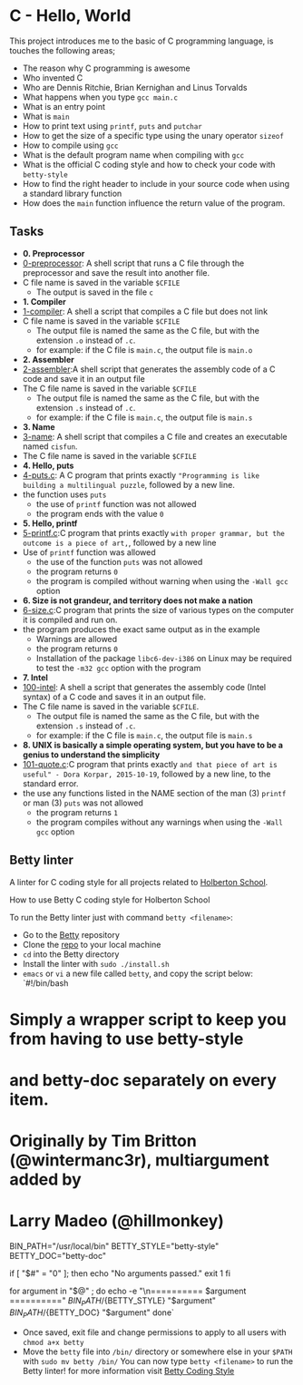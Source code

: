 # C - Hello, World

This project introduces me to the basic of C programming language, is touches the following areas;
- The reason why C programming is awesome
- Who invented C
- Who are Dennis Ritchie, Brian Kernighan and Linus Torvalds
- What happens when you type `gcc main.c`
- What is an entry point
- What is `main`
- How to print text using `printf`, `puts` and `putchar`
- How to get the size of a specific type using the unary operator `sizeof`
- How to compile using `gcc`
- What is the default program name when compiling with `gcc`
- What is the official C coding style and how to check your code with `betty-style`
- How to find the right header to include in your source code when using a standard library function
- How does the `main` function influence the return value of the program.

## Tasks

* **0. Preprocessor**
 * [0-preprocessor](0-preprocessor): A shell script that runs a C file through the preprocessor and save the result into another file.
  * C file name is saved in the variable `$CFILE`
	* The output is saved in the file `c`
* **1. Compiler**
 * [1-compiler](1-compiler): A shell a script that compiles a C file but does not link
  * C file name is saved in the variable `$CFILE`
	* The output file is named the same as the C file, but with the extension `.o` instead of `.c`.
	 * for example: if the C file is `main.c`, the output file is `main.o`
* **2. Assembler**
 * [2-assembler](2-assembler):A shell script that generates the assembly code of a C code and save it in an output file
  * The C file name is saved in the variable `$CFILE`
	* The output file is named the same as the C file, but with the extension `.s` instead of `.c`.
	 * for example: if the C file is `main.c`, the output file is `main.s`
* **3. Name**
 * [3-name](3-name): A shell script that compiles a C file and creates an executable named `cisfun`.
  * The C file name is saved in the variable `$CFILE`
* **4. Hello, puts**
 * [4-puts.c](4-puts.c): A C program that prints exactly `"Programming is like building a multilingual puzzle`, followed by a new line.
  * the function uses `puts`
	* the use of `printf` function was not allowed
	* the program ends with the value `0`
* **5. Hello, printf**
 * [5-printf.c](5-printf.c):C program that prints exactly `with proper grammar, but the outcome is a piece of art,`, followed by a new line
  * Use of `printf` function was allowed
	* the use of the function `puts` was not allowed
	* the program returns `0`
	* the program is compiled without warning when using the `-Wall gcc` option
* **6. Size is not grandeur, and territory does not make a nation**
 * [6-size.c](6-size.c):C program that prints the size of various types on the computer it is compiled and run on.
  * the program produces the exact same output as in the example
	* Warnings are allowed
	* the program returns `0`
	* Installation of the package `libc6-dev-i386` on Linux may be required to test the `-m32 gcc` option with the program
* **7. Intel**
 * [100-intel](100-intel): A shell a script that generates the assembly code (Intel syntax) of a C code and saves it in an output file.
  * The C file name is saved in the variable `$CFILE`.
	* The output file is named the same as the C file, but with the extension `.s` instead of `.c`.
	 * for example: if the C file is `main.c`, the output file is `main.s`
* **8. UNIX is basically a simple operating system, but you have to be a genius to understand the simplicity**
 * [101-quote.c](101-quote.c):C program that prints exactly `and that piece of art is useful" - Dora Korpar, 2015-10-19`, followed by a new line, to the standard error.
  * the use any functions listed in the NAME section of the man (3) `printf` or man (3) `puts` was not allowed
	* the program returns `1`
	* the program compiles without any warnings when using the `-Wall gcc` option

## Betty linter

A linter for C coding style for all projects related to [Holberton School](https://www.holbertonschool.com/).

How to use Betty C coding style for Holberton School

To run the Betty linter just with command `betty <filename>`:
- Go to the [Betty](https://github.com/holbertonschool/Betty) repository
- Clone the [repo](https://github.com/holbertonschool/Betty) to your local machine
- `cd` into the Betty directory
- Install the linter with `sudo ./install.sh`
- `emacs` or `vi` a new file called `betty`, and copy the script below:
`#!/bin/bash
# Simply a wrapper script to keep you from having to use betty-style
# and betty-doc separately on every item.
# Originally by Tim Britton (@wintermanc3r), multiargument added by
# Larry Madeo (@hillmonkey)

BIN_PATH="/usr/local/bin"
BETTY_STYLE="betty-style"
BETTY_DOC="betty-doc"

if [ "$#" = "0" ]; then
    echo "No arguments passed."
    exit 1
fi

for argument in "$@" ; do
    echo -e "\n========== $argument =========="
    ${BIN_PATH}/${BETTY_STYLE} "$argument"
    ${BIN_PATH}/${BETTY_DOC} "$argument"
done`
- Once saved, exit file and change permissions to apply to all users with `chmod a+x betty`
- Move the `betty` file into `/bin/` directory or somewhere else in your `$PATH` with `sudo mv betty /bin/`
 You can now type `betty <filename>` to run the Betty linter!
for more information visit [Betty Coding Style](https://github.com/holbertonschool/Betty/wiki)
